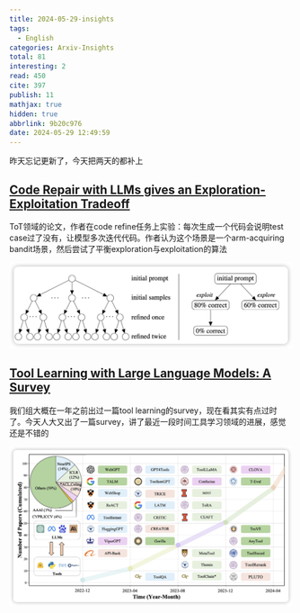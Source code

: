 ```yaml
---
title: 2024-05-29-insights
tags:
  - English
categories: Arxiv-Insights
total: 81
interesting: 2
read: 450
cite: 397
publish: 11
mathjax: true
hidden: true
abbrlink: 9b20c976
date: 2024-05-29 12:49:59
---
```


昨天忘记更新了，今天把两天的都补上

## [Code Repair with LLMs gives an Exploration-Exploitation Tradeoff](https://arxiv.org/pdf/2405.17503)
ToT领域的论文，作者在code refine任务上实验：每次生成一个代码会说明test case过了没有，让模型多次迭代代码。作者认为这个场景是一个arm-acquiring bandit场景，然后尝试了平衡exploration与exploitation的算法

<img src="../../files/images/arxiv-insights/2024-05-27-05-31/refine.png">

## [Tool Learning with Large Language Models: A Survey](https://arxiv.org/pdf/2405.17935)

我们组大概在一年之前出过一篇tool learning的survey，现在看其实有点过时了。今天人大又出了一篇survey，讲了最近一段时间工具学习领域的进展，感觉还是不错的

<img src="../../files/images/arxiv-insights/2024-05-27-05-31/tool.png">
